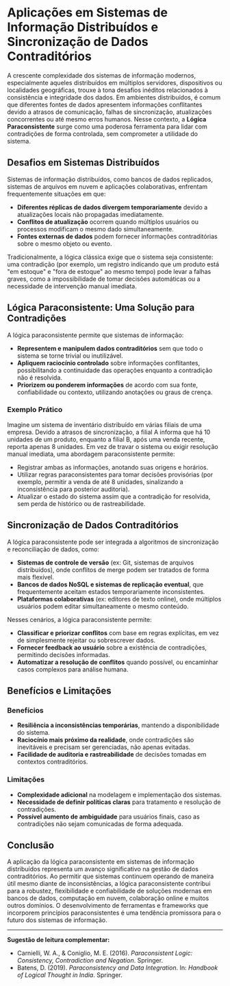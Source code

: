 
# Aplicações em Sistemas de Informação Distribuídos e Sincronização de Dados Contraditórios

A crescente complexidade dos sistemas de informação modernos, especialmente aqueles distribuídos em múltiplos servidores, dispositivos ou localidades geográficas, trouxe à tona desafios inéditos relacionados à consistência e integridade dos dados. Em ambientes distribuídos, é comum que diferentes fontes de dados apresentem informações conflitantes devido a atrasos de comunicação, falhas de sincronização, atualizações concorrentes ou até mesmo erros humanos. Nesse contexto, a **Lógica Paraconsistente** surge como uma poderosa ferramenta para lidar com contradições de forma controlada, sem comprometer a utilidade do sistema.

## Desafios em Sistemas Distribuídos

Sistemas de informação distribuídos, como bancos de dados replicados, sistemas de arquivos em nuvem e aplicações colaborativas, enfrentam frequentemente situações em que:

- **Diferentes réplicas de dados divergem temporariamente** devido a atualizações locais não propagadas imediatamente.
- **Conflitos de atualização** ocorrem quando múltiplos usuários ou processos modificam o mesmo dado simultaneamente.
- **Fontes externas de dados** podem fornecer informações contraditórias sobre o mesmo objeto ou evento.

Tradicionalmente, a lógica clássica exige que o sistema seja consistente: uma contradição (por exemplo, um registro indicando que um produto está "em estoque" e "fora de estoque" ao mesmo tempo) pode levar a falhas graves, como a impossibilidade de tomar decisões automáticas ou a necessidade de intervenção manual imediata.

## Lógica Paraconsistente: Uma Solução para Contradições

A lógica paraconsistente permite que sistemas de informação:

- **Representem e manipulem dados contraditórios** sem que todo o sistema se torne trivial ou inutilizável.
- **Apliquem raciocínio controlado** sobre informações conflitantes, possibilitando a continuidade das operações enquanto a contradição não é resolvida.
- **Priorizem ou ponderem informações** de acordo com sua fonte, confiabilidade ou contexto, utilizando anotações ou graus de crença.

### Exemplo Prático

Imagine um sistema de inventário distribuído em várias filiais de uma empresa. Devido a atrasos de sincronização, a filial A informa que há 10 unidades de um produto, enquanto a filial B, após uma venda recente, reporta apenas 8 unidades. Em vez de travar o sistema ou exigir resolução manual imediata, uma abordagem paraconsistente permite:

- Registrar ambas as informações, anotando suas origens e horários.
- Utilizar regras paraconsistentes para tomar decisões provisórias (por exemplo, permitir a venda de até 8 unidades, sinalizando a inconsistência para posterior auditoria).
- Atualizar o estado do sistema assim que a contradição for resolvida, sem perda de histórico ou de rastreabilidade.

## Sincronização de Dados Contraditórios

A lógica paraconsistente pode ser integrada a algoritmos de sincronização e reconciliação de dados, como:

- **Sistemas de controle de versão** (ex: Git, sistemas de arquivos distribuídos), onde conflitos de merge podem ser tratados de forma mais flexível.
- **Bancos de dados NoSQL e sistemas de replicação eventual**, que frequentemente aceitam estados temporariamente inconsistentes.
- **Plataformas colaborativas** (ex: editores de texto online), onde múltiplos usuários podem editar simultaneamente o mesmo conteúdo.

Nesses cenários, a lógica paraconsistente permite:

- **Classificar e priorizar conflitos** com base em regras explícitas, em vez de simplesmente rejeitar ou sobrescrever dados.
- **Fornecer feedback ao usuário** sobre a existência de contradições, permitindo decisões informadas.
- **Automatizar a resolução de conflitos** quando possível, ou encaminhar casos complexos para análise humana.

## Benefícios e Limitações

### Benefícios

- **Resiliência a inconsistências temporárias**, mantendo a disponibilidade do sistema.
- **Raciocínio mais próximo da realidade**, onde contradições são inevitáveis e precisam ser gerenciadas, não apenas evitadas.
- **Facilidade de auditoria e rastreabilidade** de decisões tomadas em contextos contraditórios.

### Limitações

- **Complexidade adicional** na modelagem e implementação dos sistemas.
- **Necessidade de definir políticas claras** para tratamento e resolução de contradições.
- **Possível aumento de ambiguidade** para usuários finais, caso as contradições não sejam comunicadas de forma adequada.

## Conclusão

A aplicação da lógica paraconsistente em sistemas de informação distribuídos representa um avanço significativo na gestão de dados contraditórios. Ao permitir que sistemas continuem operando de maneira útil mesmo diante de inconsistências, a lógica paraconsistente contribui para a robustez, flexibilidade e confiabilidade de soluções modernas em bancos de dados, computação em nuvem, colaboração online e muitos outros domínios. O desenvolvimento de ferramentas e frameworks que incorporem princípios paraconsistentes é uma tendência promissora para o futuro dos sistemas de informação.

___
**Sugestão de leitura complementar:**  
- Carnielli, W. A., & Coniglio, M. E. (2016). *Paraconsistent Logic: Consistency, Contradiction and Negation*. Springer.
- Batens, D. (2019). *Paraconsistency and Data Integration*. In: *Handbook of Logical Thought in India*. Springer.

